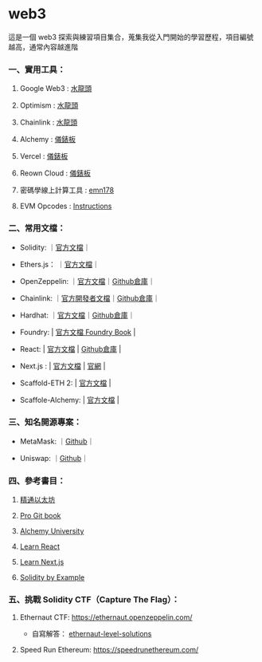 # web3
這是一個 web3 探索與練習項目集合，蒐集我從入門開始的學習歷程，項目編號越高，通常內容越進階

### 一、實用工具：

1. Google Web3 : [水龍頭](https://cloud.google.com/application/web3/faucet)

2. Optimism : [水龍頭](https://console.optimism.io/faucet)

3. Chainlink : [水龍頭](https://faucets.chain.link/)

4. Alchemy : [儀錶板](https://dashboard.alchemy.com/?a=)

5. Vercel : [儀錶板](https://vercel.com/)

6. Reown Cloud : [儀錶板](https://cloud.reown.com/)

7. 密碼學線上計算工具 : [emn178](https://emn178.github.io/online-tools/)

8. EVM Opcodes : [Instructions](https://www.evm.codes/)

### 二、常用文檔：

+ Solidity: ｜[官方文檔](https://soliditylang.org/)｜

+ Ethers.js： ｜[官方文檔](https://docs.ethers.org/v6/)｜

+ OpenZeppelin: ｜[官方文檔](https://docs.openzeppelin.com/)｜[Github倉庫](https://github.com/OpenZeppelin/openzeppelin-contracts)｜

+ Chainlink: ｜[官方開發者文檔](https://docs.chain.link/)｜[Github倉庫](https://github.com/smartcontractkit/chainlink)｜

+ Hardhat: ｜[官方文檔](https://hardhat.org/hardhat-runner/docs/getting-started)｜[Github倉庫](https://github.com/NomicFoundation/hardhat)｜

- Foundry: | [官方文檔 Foundry Book](https://book.getfoundry.sh/) |

+ React: | [官方文檔](https://react.dev/) | [Github倉庫](https://github.com/facebook/react) |

+ Next.js : | [官方文檔](https://nextjs.org/docs) | [官網](https://nextjs.org/) |

+ Scaffold-ETH 2: | [官方文檔](https://scaffoldeth.io/) |

+ Scaffole-Alchemy: | [官方文檔](https://docs.alchemy.com/docs/scaffold-alchemy) |

### 三、知名開源專案：

+ MetaMask: ｜[Github](https://github.com/MetaMask)｜

+ Uniswap: ｜[Github](https://github.com/Uniswap)｜

### 四、參考書目：

1. [精通以太坊](https://cypherpunks-core.github.io/ethereumbook_zh/)  

2. [Pro Git book](https://git-scm.com/book/zh-tw/v2) 

3. [Alchemy University](https://www.alchemy.com/university)

4. [Learn React](https://react.dev/learn/describing-the-ui)

5. [Learn Next.js](https://nextjs.org/learn)

6. [Solidity by Example](https://solidity-by-example.org/)

### 五、挑戰 Solidity CTF（Capture The Flag）：

1. Ethernaut CTF: 
https://ethernaut.openzeppelin.com/

    - 自寫解答： [ethernaut-level-solutions](https://github.com/yoyoj1023/ethernaut-level-solutions)

2. Speed Run Ethereum:
https://speedrunethereum.com/